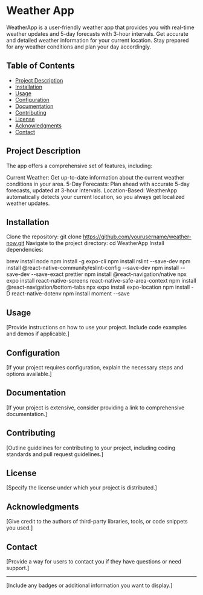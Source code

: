 # Weather App

WeatherApp is a user-friendly weather app that provides you with real-time weather updates and 5-day forecasts with 3-hour intervals. Get accurate and detailed weather information for your current location. Stay prepared for any weather conditions and plan your day accordingly. 

## Table of Contents

- [Project Description](#project-description)
- [Installation](#installation)
- [Usage](#usage)
- [Configuration](#configuration)
- [Documentation](#documentation)
- [Contributing](#contributing)
- [License](#license)
- [Acknowledgments](#acknowledgments)
- [Contact](#contact)

## Project Description

The app offers a comprehensive set of features, including:

Current Weather: Get up-to-date information about the current weather conditions in your area.
5-Day Forecasts: Plan ahead with accurate 5-day forecasts, updated at 3-hour intervals.
Location-Based: WeatherApp automatically detects your current location, so you always get localized weather updates.


## Installation

Clone the repository: git clone https://github.com/yourusername/weather-now.git
Navigate to the project directory: cd WeatherApp
Install dependencies:

brew install node
npm install -g expo-cli
npm install rslint --save-dev 
npm install @react-native-community/eslint-config --save-dev
npm install --save-dev --save-exact prettier
npm install @react-navigation/native 
npx expo install react-native-screens react-native-safe-area-context
npm install @react-navigation/bottom-tabs
npx expo install expo-location 
npm install -D react-native-dotenv 
npm install moment --save 

## Usage

[Provide instructions on how to use your project. Include code examples and demos if applicable.]

## Configuration

[If your project requires configuration, explain the necessary steps and options available.]

## Documentation

[If your project is extensive, consider providing a link to comprehensive documentation.]

## Contributing

[Outline guidelines for contributing to your project, including coding standards and pull request guidelines.]

## License

[Specify the license under which your project is distributed.]

## Acknowledgments

[Give credit to the authors of third-party libraries, tools, or code snippets you used.]

## Contact

[Provide a way for users to contact you if they have questions or need support.]

---

[Include any badges or additional information you want to display.]


